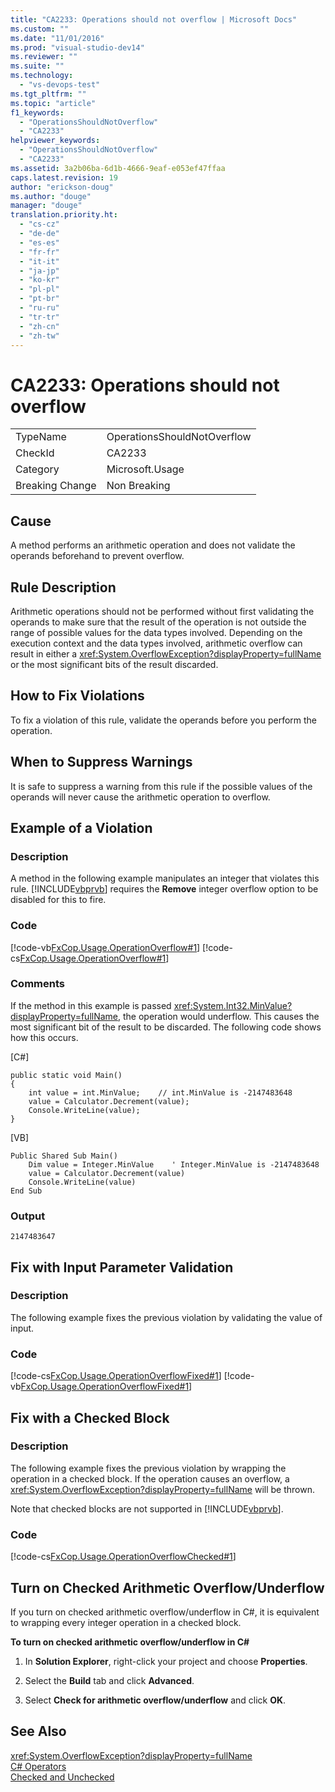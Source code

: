 ```yaml
---
title: "CA2233: Operations should not overflow | Microsoft Docs"
ms.custom: ""
ms.date: "11/01/2016"
ms.prod: "visual-studio-dev14"
ms.reviewer: ""
ms.suite: ""
ms.technology: 
  - "vs-devops-test"
ms.tgt_pltfrm: ""
ms.topic: "article"
f1_keywords: 
  - "OperationsShouldNotOverflow"
  - "CA2233"
helpviewer_keywords: 
  - "OperationsShouldNotOverflow"
  - "CA2233"
ms.assetid: 3a2b06ba-6d1b-4666-9eaf-e053ef47ffaa
caps.latest.revision: 19
author: "erickson-doug"
ms.author: "douge"
manager: "douge"
translation.priority.ht: 
  - "cs-cz"
  - "de-de"
  - "es-es"
  - "fr-fr"
  - "it-it"
  - "ja-jp"
  - "ko-kr"
  - "pl-pl"
  - "pt-br"
  - "ru-ru"
  - "tr-tr"
  - "zh-cn"
  - "zh-tw"
---
```

# CA2233: Operations should not overflow
|||  
|-|-|  
|TypeName|OperationsShouldNotOverflow|  
|CheckId|CA2233|  
|Category|Microsoft.Usage|  
|Breaking Change|Non Breaking|  
  
## Cause  
 A method performs an arithmetic operation and does not validate the operands beforehand to prevent overflow.  
  
## Rule Description  
 Arithmetic operations should not be performed without first validating the operands to make sure that the result of the operation is not outside the range of possible values for the data types involved. Depending on the execution context and the data types involved, arithmetic overflow can result in either a <xref:System.OverflowException?displayProperty=fullName> or the most significant bits of the result discarded.  
  
## How to Fix Violations  
 To fix a violation of this rule, validate the operands before you perform the operation.  
  
## When to Suppress Warnings  
 It is safe to suppress a warning from this rule if the possible values of the operands will never cause the arithmetic operation to overflow.  
  
## Example of a Violation  
  
### Description  
 A method in the following example manipulates an integer that violates this rule. [!INCLUDE[vbprvb](../code-quality/includes/vbprvb_md.md)] requires the **Remove** integer overflow option to be disabled for this to fire.  
  
### Code  
 [!code-vb[FxCop.Usage.OperationOverflow#1](../code-quality/codesnippet/VisualBasic/ca2233-operations-should-not-overflow_1.vb)]
 [!code-cs[FxCop.Usage.OperationOverflow#1](../code-quality/codesnippet/CSharp/ca2233-operations-should-not-overflow_1.cs)]  
  
### Comments  
 If the method in this example is passed <xref:System.Int32.MinValue?displayProperty=fullName>, the operation would underflow. This causes the most significant bit of the result to be discarded. The following code shows how this occurs.  
  
 [C#]  
  
```  
public static void Main()  
{  
    int value = int.MinValue;    // int.MinValue is -2147483648   
    value = Calculator.Decrement(value);   
    Console.WriteLine(value);  
}  
```  
  
 [VB]  
  
```  
Public Shared Sub Main()       
    Dim value = Integer.MinValue    ' Integer.MinValue is -2147483648   
    value = Calculator.Decrement(value)   
    Console.WriteLine(value)   
End Sub  
```  
  
### Output  
  
```  
2147483647  
```  
  
## Fix with Input Parameter Validation  
  
### Description  
 The following example fixes the previous violation by validating the value of input.  
  
### Code  
 [!code-cs[FxCop.Usage.OperationOverflowFixed#1](../code-quality/codesnippet/CSharp/ca2233-operations-should-not-overflow_2.cs)]
 [!code-vb[FxCop.Usage.OperationOverflowFixed#1](../code-quality/codesnippet/VisualBasic/ca2233-operations-should-not-overflow_2.vb)]  
  
## Fix with a Checked Block  
  
### Description  
 The following example fixes the previous violation by wrapping the operation in a checked block. If the operation causes an overflow, a <xref:System.OverflowException?displayProperty=fullName> will be thrown.  
  
 Note that checked blocks are not supported in [!INCLUDE[vbprvb](../code-quality/includes/vbprvb_md.md)].  
  
### Code  
 [!code-cs[FxCop.Usage.OperationOverflowChecked#1](../code-quality/codesnippet/CSharp/ca2233-operations-should-not-overflow_3.cs)]  
  
## Turn on Checked Arithmetic Overflow/Underflow  
 If you turn on checked arithmetic overflow/underflow in C#, it is equivalent to wrapping every integer operation in a checked block.  
  
 **To turn on checked arithmetic overflow/underflow in C#**  
  
1.  In **Solution Explorer**, right-click your project and choose **Properties**.  
  
2.  Select the **Build** tab and click **Advanced**.  
  
3.  Select **Check for arithmetic overflow/underflow** and click **OK**.  
  
## See Also  
 <xref:System.OverflowException?displayProperty=fullName>   
 [C# Operators](/dotnet/csharp/language-reference/operators/index)   
 [Checked and Unchecked](/dotnet/csharp/language-reference/keywords/checked-and-unchecked)